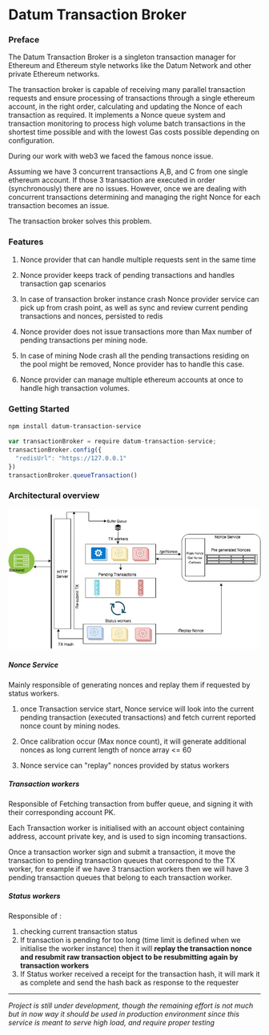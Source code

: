 # Datum Transaction Broker

### Preface

The Datum Transaction Broker is a singleton transaction manager for Ethereum and Ethereum style networks like the Datum Network and other private Ethereum networks. 

The transaction broker is capable of receiving many parallel transaction requests and ensure processing of transactions through a single ethereum account, in the right order, calculating and updating the Nonce of each transaction as required. It implements a Nonce queue system and transaction monitoring to process high volume batch transactions in the shortest time possible and with the lowest Gas costs possible depending on configuration.   

During our work with web3 we faced the famous nonce issue.

Assuming we have 3 concurrent transactions A,B, and C from one single ethereum account. If those 3 transaction are executed in order (synchronously) there are no issues. However, once we are dealing with concurrent transactions determining and managing the right Nonce for each transaction becomes an issue.

The transaction broker solves this problem. 

### Features

1) Nonce provider that can handle multiple requests sent in the same time

2) Nonce provider keeps track of pending transactions and handles transaction gap scenarios

3) In case of transaction broker instance crash Nonce provider service can pick up from crash point, as well as sync and review current pending transactions and nonces, persisted to redis

4) Nonce provider does not issue transactions more than Max number of pending transactions per mining node.

5) In case of mining Node crash all the pending transactions residing on the pool might be removed, Nonce provider has to handle this case.

6) Nonce provider can manage multiple ethereum accounts at once to handle high transaction volumes.

### Getting Started

```console
npm install datum-transaction-service
```
```javascript
var transactionBroker = require datum-transaction-service; 
transactionBroker.config({
  "redisUrl": "https://127.0.0.1"
})
transactionBroker.queueTransaction()
```

### Architectural overview
![](./docs/imgs/overview.jpg)

##### Nonce Service
Mainly responsible of generating nonces and replay them if requested by status workers.

1) once Transaction service start, Nonce service will look into the current pending transaction  (executed transactions) and fetch current reported nonce count by mining nodes.

2) Once calibration occur (Max nonce count), it will generate additional nonces as long current length of nonce array <= 60

3) Nonce service can "replay" nonces provided by status workers

##### Transaction workers

Responsible of Fetching transaction from buffer queue, and signing it with their corresponding account PK.

Each Transaction worker is initialised with an account object containing address, account private key, and is used to sign incoming transactions.

Once a transaction worker sign and submit a transaction, it move the transaction to pending transaction queues that correspond to the TX worker, for example if we have 3 transaction workers then we will have 3 pending transaction queues that belong to each transaction worker.

##### Status workers

Responsible of :
1) checking current transaction status
2) If transaction is pending for too long (time limit is defined when we initialise the worker instance) then it will __replay the transaction nonce and resubmit raw transaction object to be resubmitting again by transaction workers__
3) If Status worker received a receipt for the transaction hash, it will mark it as complete and send the hash back as response to the requester


____
_Project is still under development, though the remaining effort is not much but in now way it should be used in production environment since this service is meant to serve high load, and require proper testing_
